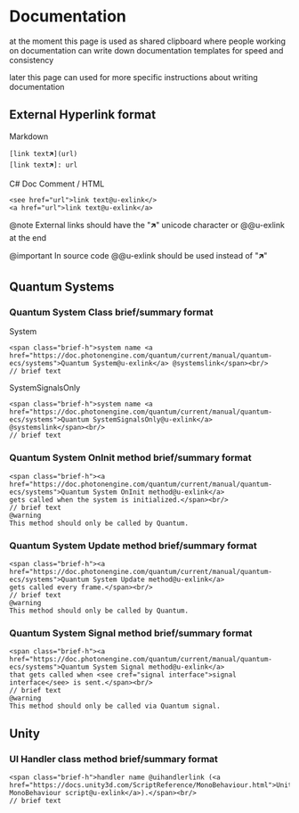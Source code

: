 # Documentation

at the moment this page is used as shared clipboard where people working on documentation can write down documentation templates for speed and consistency

later this page can used for more specific instructions about writing documentation

## External Hyperlink format

Markdown
```
[link text🡵](url)
[link text🡵]: url
```

C# Doc Comment / HTML
```
<see href="url">link text@u-exlink</>
<a href="url">link text@u-exlink</a>
```

@note 
External links should have the "🡵" unicode character or @@u-exlink at the end

@important
In source code @@u-exlink should be used instead of "🡵"

## Quantum Systems

### Quantum System Class brief/summary format

System
```
<span class="brief-h">system name <a href="https://doc.photonengine.com/quantum/current/manual/quantum-ecs/systems">Quantum System@u-exlink</a> @systemslink</span><br/>
// brief text
```

SystemSignalsOnly
```
<span class="brief-h">system name <a href="https://doc.photonengine.com/quantum/current/manual/quantum-ecs/systems">Quantum SystemSignalsOnly@u-exlink</a> @systemslink</span><br/>
// brief text
```

### Quantum System OnInit method brief/summary format
```
<span class="brief-h"><a href="https://doc.photonengine.com/quantum/current/manual/quantum-ecs/systems">Quantum System OnInit method@u-exlink</a>
gets called when the system is initialized.</span><br/>
// brief text
@warning
This method should only be called by Quantum.
```

### Quantum System Update method brief/summary format
```
<span class="brief-h"><a href="https://doc.photonengine.com/quantum/current/manual/quantum-ecs/systems">Quantum System Update method@u-exlink</a>
gets called every frame.</span><br/>
// brief text
@warning
This method should only be called by Quantum.
```

### Quantum System Signal method brief/summary format
```
<span class="brief-h"><a href="https://doc.photonengine.com/quantum/current/manual/quantum-ecs/systems">Quantum System Signal method@u-exlink</a>
that gets called when <see cref="signal interface">signal interface</see> is sent.</span><br/>
// brief text
@warning
This method should only be called via Quantum signal.
```

## Unity

### UI Handler class method brief/summary format
```
<span class="brief-h">handler name @uihandlerlink (<a href="https://docs.unity3d.com/ScriptReference/MonoBehaviour.html">Unity MonoBehaviour script@u-exlink</a>).</span><br/>
// brief text
```